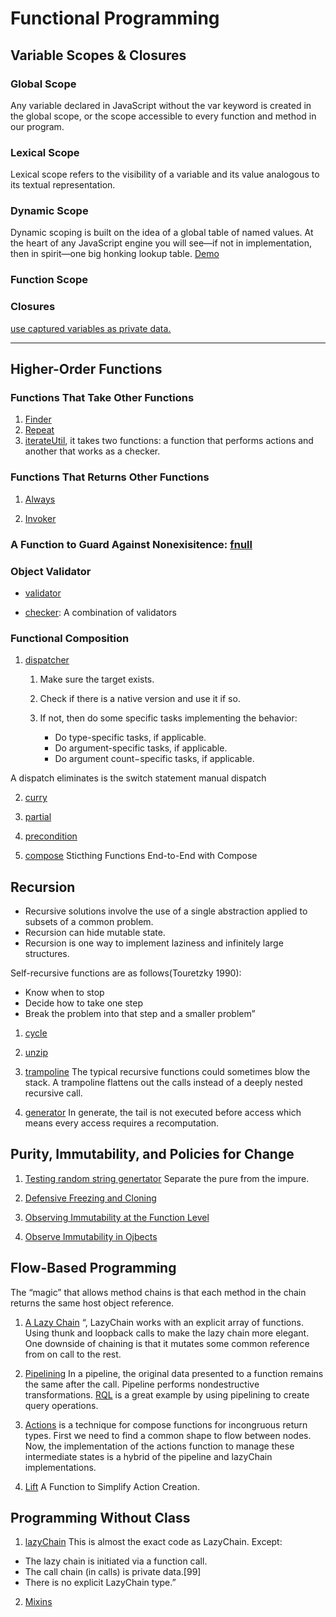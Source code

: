 # Functional Programming

## Variable Scopes & Closures

### Global Scope

Any variable declared in JavaScript without the var keyword is created in the global scope, or the scope accessible to every function and method in our program.

### Lexical Scope

Lexical scope refers to the visibility of a variable and its value analogous to its textual representation.

### Dynamic Scope

Dynamic scoping is built on the idea of a global table of named values. At the heart of any JavaScript engine you will see—if not in implementation, then in spirit—one big honking lookup table. [Demo](https://github.com/dontry/js-basics/blob/master/packages/functional_programming/src/closure/binding.js)

### Function Scope

### Closures

[use captured variables as private data.](https://github.com/dontry/js-basics/blob/master/packages/functional_programming/src/closure/private_variable.js)

---

## Higher-Order Functions

### Functions That Take Other Functions

1.  [Finder](https://github.com/dontry/js-basics/blob/master/packages/functional_programming/src/high_order_functions/finder.js)
2.  [Repeat](https://github.com/dontry/js-basics/blob/master/packages/functional_programming/src/high_order_functions/repeat.js)
3.  [iterateUtil](https://github.com/dontry/js-basics/blob/master/packages/functional_programming/src/high_order_functions/iterateUtils.js), it takes two functions: a function that performs actions and another that works as a checker.

### Functions That Returns Other Functions

1. [Always](https://github.com/dontry/js-basics/blob/master/packages/functional_programming/src/high_order_functions/always.js)

2. [Invoker](https://github.com/dontry/js-basics/blob/master/packages/functional_programming/src/high_order_functions/invoker.js)

### A Function to Guard Against Nonexisitence: [fnull](https://github.com/dontry/js-basics/blob/master/packages/functional_programming/src/high_order_functions/fnull.js)

### Object Validator

- [validator](https://github.com/dontry/js-basics/blob/master/packages/functional_programming/src/high_order_functions/validator.js)

- [checker](https://github.com/dontry/js-basics/blob/master/packages/functional_programming/src/high_order_functions/validator.js): A combination of validators

### Functional Composition

1. [dispatcher](https://github.com/dontry/js-basics/blob/master/packages/functional_programming/src/composer/dispatch.js)

   1. Make sure the target exists.

   2. Check if there is a native version and use it if so.

   3. If not, then do some specific tasks implementing the behavior:

      - Do type-specific tasks, if applicable.
      - Do argument-specific tasks, if applicable.
      - Do argument count−specific tasks, if applicable.

A dispatch eliminates is the switch statement manual dispatch

2. [curry](https://github.com/dontry/js-basics/blob/master/packages/functional_programming/src/composer/curry.js)

3. [partial](https://github.com/dontry/js-basics/blob/master/packages/functional_programming/src/composer/partial.js)

4. [precondition](https://github.com/dontry/js-basics/blob/master/packages/functional_programming/src/composer/precondition.js)

5. [compose](https://github.com/dontry/js-basics/blob/master/packages/functional_programming/src/composer/compose.test.js) Sticthing Functions End-to-End with Compose

## Recursion

- Recursive solutions involve the use of a single abstraction applied to subsets of a common problem.
- Recursion can hide mutable state.
- Recursion is one way to implement laziness and infinitely large structures.

Self-recursive functions are as follows(Touretzky 1990):

- Know when to stop
- Decide how to take one step
- Break the problem into that step and a smaller problem”

1. [cycle](https://github.com/dontry/js-basics/blob/master/packages/functional_programming/src/recursion/cycle.js)

2. [unzip](https://github.com/dontry/js-basics/blob/master/packages/functional_programming/src/recursion/constructPair.js)

3. [trampoline](https://github.com/dontry/js-basics/blob/master/packages/functional_programming/src/recursion/trampoline.js) The typical recursive functions could sometimes blow the stack. A trampoline flattens out the calls instead of a deeply nested recursive call.

4. [generator](https://github.com/dontry/js-basics/blob/master/packages/functional_programming/src/recursion/generator.js) In generate, the tail is not executed before access which means every access requires a recomputation.

## Purity, Immutability, and Policies for Change

1. [Testing random string genertator](https://github.com/dontry/js-basics/blob/master/packages/functional_programming/src/pure/randomString.test.js) Separate the pure from the impure.

2. [Defensive Freezing and Cloning](https://github.com/dontry/js-basics/blob/master/packages/functional_programming/src/pure/deepFreeze.js)

3. [Observing Immutability at the Function Level](https://github.com/dontry/js-basics/blob/master/packages/functional_programming/src/pure/merge.js)

4. [Observe Immutability in Ojbects](https://github.com/dontry/js-basics/blob/master/packages/functional_programming/src/pure/Queue.js)

## Flow-Based Programming

The “magic” that allows method chains is that each method in the chain returns the same host object reference.

1. [A Lazy Chain](https://github.com/dontry/js-basics/blob/master/packages/functional_programming/src/flow-based/LazyChain.js) “, LazyChain works with an explicit array of functions. Using thunk and loopback calls to make the lazy chain more elegant. One downside of chaining is that it mutates some common reference from on call to the rest.

2. [Pipelining](https://github.com/dontry/js-basics/blob/master/packages/functional_programming/src/flow-based/pipeline.js) In a pipeline, the original data presented to a function remains the same after the call. Pipeline performs nondestructive transformations. [RQL](https://github.com/dontry/js-basics/blob/master/packages/functional_programming/src/flow-based/RQL.js) is a great example by using pipelining to create query operations.

3. [Actions](https://github.com/dontry/js-basics/blob/master/packages/functional_programming/src/flow-based/actions.js) is a technique for compose functions for incongruous return types. First we need to find a common shape to flow between nodes. Now, the implementation of the actions function to manage these intermediate states is a hybrid of the pipeline and lazyChain implementations.

4. [Lift](https://github.com/dontry/js-basics/blob/master/packages/functional_programming/src/flow-based/lift.js) A Function to Simplify Action Creation.

## Programming Without Class

1. [lazyChain](https://github.com/dontry/js-basics/blob/master/packages/functional_programming/src/classless/lazyChain.js) This is almost the exact code as LazyChain. Except:

- The lazy chain is initiated via a function call.
- The call chain (in calls) is private data.[99]
- There is no explicit LazyChain type.”

2. [Mixins](https://github.com/dontry/js-basics/blob/master/packages/functional_programming/src/classless/mixins.js)
